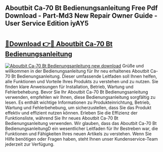## Aboutbit Ca-70 Bt Bedienungsanleitung Free Pdf Download - Part-Md3 New Repair Owner Guide - User Service Edition iyAY5

# <h2><a href="http://df0ge7.blite.top/?on=Aboutbit+Ca-70+Bt+Bedienungsanleitung">🔗Download 👉🔴 Aboutbit Ca-70 Bt Bedienungsanleitung</a></h2>

[![Aboutbit Ca-70 Bt Bedienungsanleitung new download](https://i.imgur.com/lujVjoI.png)](http://df0ge7.blite.top/?on=Aboutbit+Ca-70+Bt+Bedienungsanleitung)
Grüße und willkommen in der Bedienungsanleitung für Ihr neu erhaltenes Aboutbit Ca-70 Bt Bedienungsanleitung. Dieser umfassende Leitfaden soll Ihnen helfen, alle Funktionen und Vorteile Ihres Produkts zu verstehen und zu nutzen. Sie finden klare Anweisungen für Installation, Betrieb, Wartung und Fehlerbehebung. Bevor Sie Ihr Aboutbit Ca-70 Bt Bedienungsanleitung verwenden, empfehlen wir Ihnen, diese Bedienungsanleitung sorgfältig zu lesen. Es enthält wichtige Informationen zu Produkteinrichtung, Betrieb, Wartung und Fehlerbehebung, um sicherzustellen, dass Sie das Produkt effektiv und effizient nutzen können. Erleben Sie die Effizienz der Funktionsliste, während Sie Ihr neues Aboutbit Ca-70 Bt Bedienungsanleitung verwenden. Wir glauben, dass das Aboutbit Ca-70 Bt BedienungsanleitungD ein wesentlicher Leitfaden für Ihr Bestreben war, die Funktionen und Fähigkeiten Ihres neuen Artikels zu verstehen. Wenn Sie Hilfe benötigen oder Fragen haben, steht Ihnen unser Kundenservice-Team jederzeit zur Verfügung.
